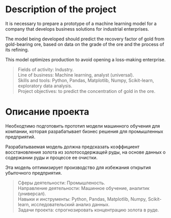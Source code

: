 # Description of the project
It is necessary to prepare a prototype of a machine learning model for a company that develops business solutions for industrial enterprises.

The model being developed should predict the recovery factor of gold from gold-bearing ore, based on data on the grade of the ore and the process of its refining.

This model optimizes production to avoid opening a loss-making enterprise.

> Fields of activity: Industry.\
> Line of business: Machine learning, analyst (universal).\
> Skills and tools: Python, Pandas, Matplotlib, Numpy, Scikit-learn, exploratory data analysis.\
> Project objectives: to predict the concentration of gold in the ore.

# Описание проекта
Необходтимо подготовить прототип модели машинного обучения для компании, которая разрабатывает бизнес решения для промышленных предприятий.

Разрабатываемая модель должна предсказать коэффициент восстановления золота из золотосодержащей руды, на основе данных о содержании руды и процессе ее очистки.

Эта модель оптимизирует производство для избежания открытия убыточного предприятия.

> Сферы деятельности: Промышленость.\
> Направление деятельности: Машинное обучение, аналитик (универсал).\
> Навыки и инструменты: Python, Pandas, Matplotlib, Numpy, Scikit-learn, исследовательский анализ данных.\
> Задачи проекта: спрогнозировать концентрацию золота в руде.
